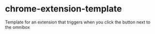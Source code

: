 # chrome-extension-template
Template for an extension that triggers when you click the button next to the omnibox
